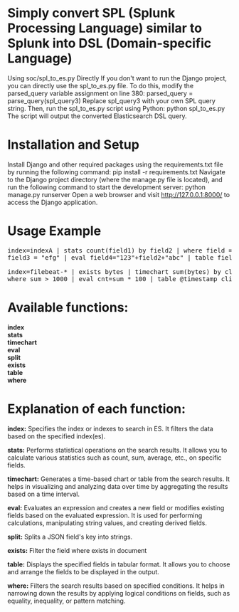 # **Simply convert SPL (Splunk Processing Language) similar to Splunk into DSL (Domain-specific Language)**

Using soc/spl_to_es.py Directly If you don't want to run the Django
project,  
you can directly use the spl_to_es.py file. To do this, modify the
parsed_query variable assignment on line 380: parsed_query =
parse_query(spl_query3) Replace spl_query3 with your own SPL query
string. Then, run the spl_to_es.py script using Python: python
spl_to_es.py The script will output the converted Elasticsearch DSL
query.


# **Installation and Setup**

Install Django and other required packages using the requirements.txt
file by running the following command: pip install -r requirements.txt
Navigate to the Django project directory (where the manage.py file is
located), and run the following command to start the development server:
python manage.py runserver Open a web browser and visit
http://127.0.0.1:8000/ to access the Django application.


# **Usage Example**

<pre>
index=indexA | stats count(field1) by field2 | where field = "abc" or
field3 = "efg" | eval field4="123"+field2+"abc" | table field1 field2

index=filebeat-* | exists bytes | timechart sum(bytes) by clientip |
where sum > 1000 | eval cnt=sum * 100 | table @timestamp clientip cnt
</pre>

# **Available functions:**
**index  
stats  
timechart  
eval  
split  
exists  
table  
where**


# **Explanation of each function:**

**index:** Specifies the index or indexes to search in ES. It filters the
data based on the specified index(es).

**stats:** Performs statistical operations on the search results. It allows
you to calculate various statistics such as count, sum, average, etc.,
on specific fields.

**timechart:** Generates a time-based chart or table from the search
results. It helps in visualizing and analyzing data over time by
aggregating the results based on a time interval.

**eval:** Evaluates an expression and creates a new field or modifies
existing fields based on the evaluated expression. It is used for
performing calculations, manipulating string values, and creating
derived fields.

**split:** Splits a JSON field's key into strings.

**exists:** Filter the field where exists in document

**table:** Displays the specified fields in tabular format. It allows you to
choose and arrange the fields to be displayed in the output.

**where:** Filters the search results based on specified conditions. It
helps in narrowing down the results by applying logical conditions on
fields, such as equality, inequality, or pattern matching.

```

```

